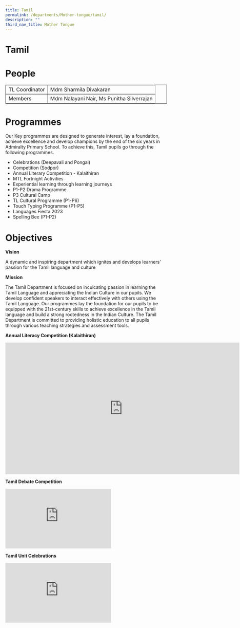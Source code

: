 ```yaml
---
title: Tamil
permalink: /departments/Mother-tongue/tamil/
description: ""
third_nav_title: Mother Tongue
---
```

# Tamil

# People
<table border="1" cellspacing="0" class="tg">
    <tbody><tr>
      <td height="28" class="tg-zr06">TL Coordinator</td>
      <td class="tg-zr06">Mdm Sharmila Divakaran</td>
    </tr>
    <tr>
      <td height="28" class="tg-zr06">Members</td>
      <td class="tg-zr06">Mdm Nalayani Nair, Ms Punitha Silverrajan</td>
</tr></tbody></table>

# Programmes

Our Key programmes are designed to generate interest, lay a foundation, achieve excellence and develop champions by the end of the six years in Admiralty Primary School. To achieve this, Tamil pupils go through the following programmes.

-  Celebrations (Deepavali and Pongal)
- Competition (Sodpor)
- Annual Literary Competition - Kalaithiran
- MTL Fortnight Activities
- Experiential learning through learning journeys
- P1-P2 Drama Programme
- P3 Cultural Camp
- TL Cultural Programme (P1-P6)
- Touch Typing Programme (P1-P5)
- Languages Fiesta 2023
- Spelling Bee (P1-P2)

# Objectives

**Vision**

A dynamic and inspiring department which ignites and develops learners’ passion for the Tamil language and culture

**Mission**

The Tamil Department is focused on inculcating passion in learning the Tamil Language and appreciating the Indian Culture in our pupils. We develop confident speakers to interact effectively with others using the Tamil Language. Our programmes lay the foundation for our pupils to be equipped with the 21st-century skills to achieve excellence in the Tamil language and build a strong rootedness in the Indian Culture. The Tamil Department is committed to providing holistic education to all pupils through various teaching strategies and assessment tools.

**Annual Literacy Competition (Kalaithiran)**

<iframe allowfullscreen="" allow="accelerometer; autoplay; clipboard-write; encrypted-media; gyroscope; picture-in-picture; web-share" frameborder="0" title="Admiralty Primary School | Annual Literacy Competition (Kalaithiran)" src="https://www.youtube.com/embed/8LxjVL157zY" height="410" width="730"></iframe>

**Tamil Debate Competition**
<iframe allowfullscreen="" allow="accelerometer; autoplay; clipboard-write; encrypted-media; gyroscope; picture-in-picture; web-share" frameborder="0" title="Admiralty Primary School | Tamil Debate Competition" src="https://www.youtube.com/embed/xqj6EgBsygk" height="186" width="330"></iframe>


**Tamil Unit Celebrations**
<iframe allowfullscreen="" allow="accelerometer; autoplay; clipboard-write; encrypted-media; gyroscope; picture-in-picture; web-share" frameborder="0" title="Admiralty Primary School | Tamil Unit Celebrations" src="https://www.youtube.com/embed/zGlo_8wBcPc" height="186" width="330"></iframe>
